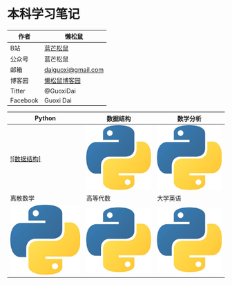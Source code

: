 # 本科学习笔记
|作者|懒松鼠|
|---|---|
|B站|[蓝芒松鼠](https://space.bilibili.com/449154488)|
|公众号|蓝芒松鼠|
|邮箱|daiguoxi@gmail.com|
|博客园|[懒松鼠博客园](https://www.cnblogs.com/yeu4h3uh2/)|
|Titter|@GuoxiDai|
|Facebook|Guoxi Dai|

|Python|数据结构|数学分析|
|----|---|---|
|[![数据结构]](python.md)|[![weibo-logo]](python.md)|[![weibo-logo]](python.md)|
|离散数学|高等代数|大学英语|
|[![weibo-logo]](python.md)|[![weibo-logo]](python.md)|[![weibo-logo]](python.md)|


[weibo-logo]:python.png
